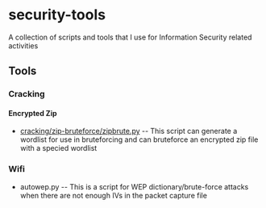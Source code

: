 # security-tools

A collection of scripts and tools that I use for Information Security related activities

## Tools

### Cracking
#### Encrypted Zip
 * [cracking/zip-bruteforce/zipbrute.py](https://github.com/jplesperance/security-tools/blob/master/cracking/zip-bruteforce/README.md) -- This script can generate a wordlist for use in bruteforcing and can bruteforce an encrypted zip file with a specied wordlist

### Wifi
 * autowep.py -- This is a script for WEP dictionary/brute-force attacks when there are not enough IVs in the packet capture file
